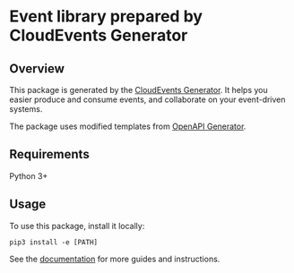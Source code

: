 # Event library prepared by CloudEvents Generator

## Overview
This package is generated by the [CloudEvents Generator](https://github.com/michaelawyu/cloud-events-generator).
It helps you easier produce and consume events, and collaborate on
your event-driven systems.

The package uses modified templates from [OpenAPI Generator](https://openapi-generator.tech).

## Requirements
Python 3+

## Usage
To use this package, install it locally:

```
pip3 install -e [PATH]
```

See the [documentation]() for more guides and instructions.
